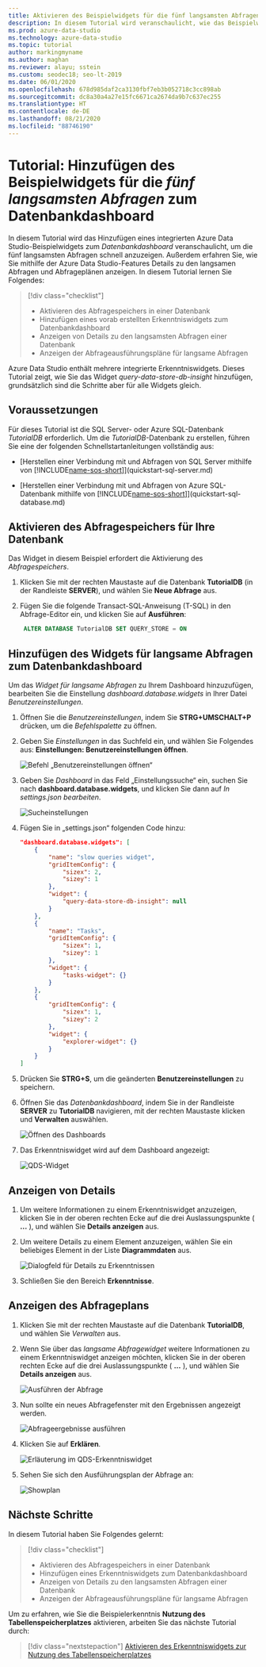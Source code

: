 ```yaml
---
title: Aktivieren des Beispielwidgets für die fünf langsamsten Abfragen
description: In diesem Tutorial wird veranschaulicht, wie das Beispielwidget für die fünf langsamsten Abfragen auf dem Datenbankdashboard aktiviert wird.
ms.prod: azure-data-studio
ms.technology: azure-data-studio
ms.topic: tutorial
author: markingmyname
ms.author: maghan
ms.reviewer: alayu; sstein
ms.custom: seodec18; seo-lt-2019
ms.date: 06/01/2020
ms.openlocfilehash: 678d985daf2ca3130fbf7eb3b052718c3cc898ab
ms.sourcegitcommit: dc8a30a4a27e15fc6671ca2674da9b7c637ec255
ms.translationtype: HT
ms.contentlocale: de-DE
ms.lasthandoff: 08/21/2020
ms.locfileid: "88746190"
---
```

# <a name="tutorial-add-the-five-slowest-queries-sample-widget-to-the-database-dashboard"></a>Tutorial: Hinzufügen des Beispielwidgets für die *fünf langsamsten Abfragen* zum Datenbankdashboard

In diesem Tutorial wird das Hinzufügen eines integrierten Azure Data Studio-Beispielwidgets zum *Datenbankdashboard* veranschaulicht, um die fünf langsamsten Abfragen schnell anzuzeigen. Außerdem erfahren Sie, wie Sie mithilfe der Azure Data Studio-Features Details zu den langsamen Abfragen und Abfrageplänen anzeigen. In diesem Tutorial lernen Sie Folgendes:

> [!div class="checklist"]
> * Aktivieren des Abfragespeichers in einer Datenbank
> * Hinzufügen eines vorab erstellten Erkenntniswidgets zum Datenbankdashboard
> * Anzeigen von Details zu den langsamsten Abfragen einer Datenbank
> * Anzeigen der Abfrageausführungspläne für langsame Abfragen

Azure Data Studio enthält mehrere integrierte Erkenntniswidgets. Dieses Tutorial zeigt, wie Sie das Widget *query-data-store-db-insight* hinzufügen, grundsätzlich sind die Schritte aber für alle Widgets gleich.

## <a name="prerequisites"></a>Voraussetzungen

Für dieses Tutorial ist die SQL Server- oder Azure SQL-Datenbank *TutorialDB* erforderlich. Um die *TutorialDB*-Datenbank zu erstellen, führen Sie eine der folgenden Schnellstartanleitungen vollständig aus:

* [Herstellen einer Verbindung mit und Abfragen von SQL Server mithilfe von [!INCLUDE[name-sos-short](../includes/name-sos-short.md)]](quickstart-sql-server.md)

* [Herstellen einer Verbindung mit und Abfragen von Azure SQL-Datenbank mithilfe von [!INCLUDE[name-sos-short](../includes/name-sos-short.md)]](quickstart-sql-database.md)

## <a name="turn-on-query-store-for-your-database"></a>Aktivieren des Abfragespeichers für Ihre Datenbank

Das Widget in diesem Beispiel erfordert die Aktivierung des *Abfragespeichers*.

1. Klicken Sie mit der rechten Maustaste auf die Datenbank **TutorialDB** (in der Randleiste **SERVER**), und wählen Sie **Neue Abfrage** aus.

2. Fügen Sie die folgende Transact-SQL-Anweisung (T-SQL) in den Abfrage-Editor ein, und klicken Sie auf **Ausführen**:

   ```sql
    ALTER DATABASE TutorialDB SET QUERY_STORE = ON
   ```

## <a name="add-the-slow-queries-widget-to-your-database-dashboard"></a>Hinzufügen des Widgets für langsame Abfragen zum Datenbankdashboard

Um das *Widget für langsame Abfragen* zu Ihrem Dashboard hinzuzufügen, bearbeiten Sie die Einstellung *dashboard.database.widgets* in Ihrer Datei *Benutzereinstellungen*.

1. Öffnen Sie die *Benutzereinstellungen*, indem Sie **STRG+UMSCHALT+P** drücken, um die *Befehlspalette* zu öffnen.

2. Geben Sie *Einstellungen* in das Suchfeld ein, und wählen Sie Folgendes aus: **Einstellungen: Benutzereinstellungen öffnen**.

   ![Befehl „Benutzereinstellungen öffnen“](./media/tutorial-qds-sql-server/open-user-settings.png)

3. Geben Sie *Dashboard* in das Feld „Einstellungssuche“ ein, suchen Sie nach **dashboard.database.widgets**, und klicken Sie dann auf *In settings.json bearbeiten*.

   ![Sucheinstellungen](./media/tutorial-qds-sql-server/search-settings.png)

4. Fügen Sie in „settings.json“ folgenden Code hinzu:

   ```json
   "dashboard.database.widgets": [
       {
           "name": "slow queries widget",
           "gridItemConfig": {
               "sizex": 2,
               "sizey": 1
           },
           "widget": {
               "query-data-store-db-insight": null
           }
       },
       {
           "name": "Tasks",
           "gridItemConfig": {
               "sizex": 1,
               "sizey": 1
           },
           "widget": {
               "tasks-widget": {}
           }
       },
       {
           "gridItemConfig": {
               "sizex": 1,
               "sizey": 2
           },
           "widget": {
               "explorer-widget": {}
           }
       }
   ]
   ```

5. Drücken Sie **STRG+S**, um die geänderten **Benutzereinstellungen** zu speichern.

6. Öffnen Sie das *Datenbankdashboard*, indem Sie in der Randleiste **SERVER** zu **TutorialDB** navigieren, mit der rechten Maustaste klicken und **Verwalten** auswählen.

   ![Öffnen des Dashboards](./media/tutorial-qds-sql-server/insight-open-dashboard.png)

7. Das Erkenntniswidget wird auf dem Dashboard angezeigt:

   ![QDS-Widget](./media/tutorial-qds-sql-server/insight-qds-result.png)

## <a name="view-insight-details-for-more-information"></a>Anzeigen von Details

1. Um weitere Informationen zu einem Erkenntniswidget anzuzeigen, klicken Sie in der oberen rechten Ecke auf die drei Auslassungspunkte ( **...** ), und wählen Sie **Details anzeigen** aus.

2. Um weitere Details zu einem Element anzuzeigen, wählen Sie ein beliebiges Element in der Liste **Diagrammdaten** aus.

   ![Dialogfeld für Details zu Erkenntnissen](./media/tutorial-qds-sql-server/insight-details-dialog.png)

3. Schließen Sie den Bereich **Erkenntnisse**.

## <a name="view-the-query-plan"></a>Anzeigen des Abfrageplans

1. Klicken Sie mit der rechten Maustaste auf die Datenbank **TutorialDB**, und wählen Sie *Verwalten* aus.

2. Wenn Sie über das *langsame Abfragewidget* weitere Informationen zu einem Erkenntniswidget anzeigen möchten, klicken Sie in der oberen rechten Ecke auf die drei Auslassungspunkte ( **...** ), und wählen Sie **Details anzeigen** aus.

    ![Ausführen der Abfrage](media/tutorial-qds-sql-server/run-query.png)

3. Nun sollte ein neues Abfragefenster mit den Ergebnissen angezeigt werden.

    ![Abfrageergebnisse ausführen](media/tutorial-qds-sql-server/run-query-results.png)

4. Klicken Sie auf **Erklären**.

   ![Erläuterung im QDS-Erkenntniswidget](./media/tutorial-qds-sql-server/insight-qds-explain.png)

5. Sehen Sie sich den Ausführungsplan der Abfrage an:

   ![Showplan](./media/tutorial-qds-sql-server/showplan.png)

## <a name="next-steps"></a>Nächste Schritte

In diesem Tutorial haben Sie Folgendes gelernt:
> [!div class="checklist"]
> * Aktivieren des Abfragespeichers in einer Datenbank
> * Hinzufügen eines Erkenntniswidgets zum Datenbankdashboard
> * Anzeigen von Details zu den langsamsten Abfragen einer Datenbank
> * Anzeigen der Abfrageausführungspläne für langsame Abfragen

Um zu erfahren, wie Sie die Beispielerkenntnis **Nutzung des Tabellenspeicherplatzes** aktivieren, arbeiten Sie das nächste Tutorial durch:

> [!div class="nextstepaction"]
> [Aktivieren des Erkenntniswidgets zur Nutzung des Tabellenspeicherplatzes](tutorial-table-space-sql-server.md)